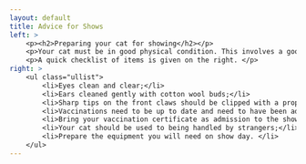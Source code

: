 ```yaml
---
layout: default
title: Advice for Shows
left: > 
    <p><h2>Preparing your cat for showing</h2></p>
    <p>Your cat must be in good physical condition. This involves a good diet, plenty of exercise & ensuring it does not become over-weight. Preparation should begin weeks before the show with daily grooming. A long haired cat will need a bath 5 days before being shown.</p>
    <p>A quick checklist of items is given on the right. </p>
right: >
    <ul class="ullist">
        <li>Eyes clean and clear;</li>
        <li>Ears cleaned gently with cotton wool buds;</li>
        <li>Sharp tips on the front claws should be clipped with a proper nail clippers;</li>
        <li>Vaccinations need to be up to date and need to have been administered at least 14 days before the show;</li>
        <li>Bring your vaccination certificate as admission to the show will be refused without it;</li>
        <li>Your cat should be used to being handled by strangers;</li>
        <li>Prepare the equipment you will need on show day. </li>
    </ul>
---
```


